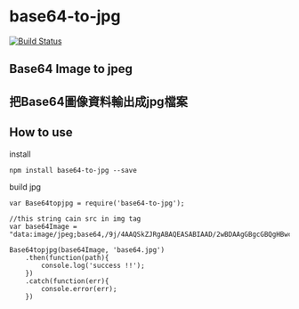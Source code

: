 # base64-to-jpg
[![Build Status](https://travis-ci.org/cainmaila/base64-to-jpg.svg?branch=master)](https://travis-ci.org/cainmaila/base64-to-jpg)

## Base64 Image to jpeg

## 把Base64圖像資料輸出成jpg檔案

## How to use

install
```
npm install base64-to-jpg --save
```

build jpg
```
var Base64topjpg = require('base64-to-jpg');

//this string cain src in img tag
var base64Image = "data:image/jpeg;base64,/9j/4AAQSkZJRgABAQEASABIAAD/2wBDAAgGBgcGBQgHBwcJCQgKDB.....

Base64topjpg(base64Image, 'base64.jpg')
	.then(function(path){
		console.log('success !!');
	})
	.catch(function(err){
		console.error(err);
	})

```

